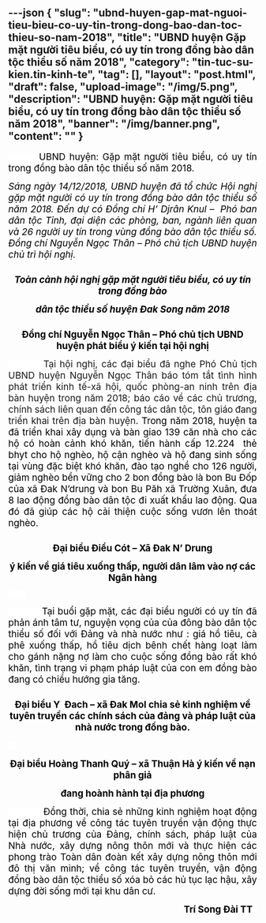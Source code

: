 ---json
{
    "slug": "ubnd-huyen-gap-mat-nguoi-tieu-bieu-co-uy-tin-trong-dong-bao-dan-toc-thieu-so-nam-2018",
    "title": "UBND huyện Gặp mặt người tiêu biểu, có uy tín trong đồng bào dân tộc thiểu số năm 2018",
    "category": "tin-tuc-su-kien.tin-kinh-te",
    "tag": [],
    "layout": "post.html",
    "draft": false,
    "upload-image": "/img/5.png",
    "description": "UBND huyện: Gặp mặt người tiêu biểu, có uy tín trong đồng bào dân tộc thiểu số năm 2018",
    "banner": "/img/banner.png",
    "__content__": ""
}
---
<p style="text-align:justify"><span style="background-color:white"><span style="font-size:14.0pt"><span style="color:black">&nbsp;&nbsp;&nbsp;&nbsp;&nbsp;&nbsp;&nbsp; UBND huyện: Gặp mặt người ti&ecirc;u biểu, c&oacute; uy t&iacute;n trong đồng b&agrave;o d&acirc;n tộc thiểu số năm 2018.</span></span></span></p>

<p style="text-align:justify"><span style="background-color:white"><em><span style="font-size:14.0pt"><span style="color:black">S&aacute;ng ng&agrave;y 14/12/2018, UBND huyện đ&atilde; tổ chức Hội nghị gặp mặt người c&oacute; uy t&iacute;n trong đồng b&agrave;o d&acirc;n tộc thiểu số năm 2018. Đến dự c&oacute; Đồng ch&iacute; H&rsquo; Djr&acirc;n Knul &ndash; &nbsp;Ph&oacute; ban d&acirc;n tộc Tỉnh, đại diện c&aacute;c ph&ograve;ng, ban, ng&agrave;nh li&ecirc;n quan v&agrave; 26 người uy t&iacute;n trong v&ugrave;ng đồng b&agrave;o d&acirc;n tộc thiểu số. Đồng ch&iacute; Nguyễn Ngọc Th&acirc;n &ndash; Ph&oacute; chủ tịch UBND huyện chủ tr&igrave; hội nghị.</span></span></em></span></p>

<p style="text-align:justify"><img alt="" src="/img/1.png" /></p>

<p style="text-align:center"><span style="background-color:white"><em><strong><span style="font-size:14.0pt"><span style="color:black">To&agrave;n cảnh hội nghị gặp mặt người ti&ecirc;u biểu, c&oacute; uy t&iacute;n trong đồng b&agrave;o</span></span></strong></em></span></p>

<p style="text-align:center"><span style="background-color:white"><em><strong><span style="font-size:14.0pt"><span style="color:black">d&acirc;n tộc thiểu số huyện Đak Song năm 2018</span></span></strong></em></span></p>

<p style="text-align:center"><img alt="" src="/img/2.png" /></p>

<p style="text-align:center"><span style="background-color:white"><strong><span style="font-size:14.0pt"><span style="color:black">Đồng ch&iacute; Nguyễn Ngọc Th&acirc;n &ndash; Ph&oacute; chủ tịch UBND huyện ph&aacute;t biểu &yacute; kiến tại hội nghị</span></span></strong></span></p>

<p style="text-align:justify"><span style="background-color:white">&nbsp;&nbsp;&nbsp;&nbsp;&nbsp;&nbsp;&nbsp;&nbsp;&nbsp;&nbsp;&nbsp; <span style="font-size:14.0pt">Tại hội nghị, c&aacute;c đại biểu đ&atilde; nghe Ph&oacute; Chủ tịch UBND </span><span style="font-size:14.0pt">huyện Nguyễn Ngọc Th&acirc;n</span><span style="font-size:14.0pt"> b&aacute;o t&oacute;m tắt t&igrave;nh h&igrave;nh ph&aacute;t triển kinh tế-x&atilde; hội</span><span style="font-size:14.0pt">,</span><span style="font-size:14.0pt"> quốc ph&ograve;ng-an ninh tr&ecirc;n địa b&agrave;n </span><span style="font-size:14.0pt">huyện trong năm 2018; b&aacute;o c&aacute;o về</span><span style="font-size:14.0pt"> c&aacute;c chủ trương, ch&iacute;nh s&aacute;ch li&ecirc;n quan đến c&ocirc;ng t&aacute;c d&acirc;n tộc, t&ocirc;n gi&aacute;o</span> <span style="font-size:14.0pt">đang triển khai tr&ecirc;n địa b&agrave;n huyện<span style="color:black">. Trong năm 2018, huyện ta đ&atilde; triển khai x&acirc;y dụng v&agrave; b&agrave;n giao 139 căn nh&agrave; cho c&aacute;c hộ c&oacute; ho&agrave;n cảnh kh&oacute; khăn, tiến h&agrave;nh cấp 12.224 &nbsp;thẻ bhyt cho hộ ngh&egrave;o, hộ cận ngh&egrave;o v&agrave; hộ đang sinh sống tại v&ugrave;ng đặc biệt kh&oacute; khăn, đ&agrave;o tạo nghề cho 126 người, giảm ngh&egrave;o bền vững cho 2 bon đồng b&agrave;o l&agrave; bon Bu Đốp của x&atilde; Đak N&rsquo;drung v&agrave; bon Bu Păh x&atilde; Trường Xu&acirc;n, đưa 8 lao động đồng b&agrave;o d&acirc;n tộc đi xuất khẩu lao động. Qua đ&oacute; đ&atilde; gi&uacute;p c&aacute;c hộ cải thiện cuộc sống vươn l&ecirc;n tho&aacute;t ngh&egrave;o. </span></span></span></p>

<p style="text-align:justify"><img alt="" src="/img/3.png" /></p>

<p style="text-align:center"><span style="background-color:white"><strong><span style="font-size:14.0pt"><span style="color:black">Đại biểu Điểu C&oacute;t &ndash; X&atilde; Đak N&rsquo; Drung</span></span></strong></span></p>

<p style="text-align:center"><span style="background-color:white"><strong><span style="font-size:14.0pt"><span style="color:black">&yacute; kiến về gi&aacute; ti&ecirc;u xuống thấp, người d&acirc;n l&acirc;m v&agrave;o nợ c&aacute;c Ng&acirc;n h&agrave;ng</span></span></strong></span></p>

<p style="text-align:justify"><span style="background-color:white">&nbsp;&nbsp;&nbsp;&nbsp;&nbsp;&nbsp;&nbsp;&nbsp;&nbsp; </span></p>

<p style="text-align:justify"><span style="background-color:white"><span style="font-size:14.0pt"><span style="color:black">&nbsp;&nbsp;&nbsp;&nbsp;&nbsp;&nbsp;&nbsp; &nbsp;&nbsp;&nbsp;Tại buổi gặp mặt, c&aacute;c đại biểu người c&oacute; uy t&iacute;n đ&atilde; phản &aacute;nh t&acirc;m tư, nguyện vọng của của đ&ocirc;ng b&agrave;o d&acirc;n tộc thiểu số đối với Đảng v&agrave; nh&agrave; nước như : gi&aacute; hồ ti&ecirc;u, c&agrave; ph&ecirc; xuống thấp, hồ ti&ecirc;u dịch b&ecirc;nh chết h&agrave;ng loạt l&agrave;m cho g&aacute;nh nặng nợ l&agrave;m cho cuộc sống đồng b&agrave;o rất kh&oacute; khăn, t&igrave;nh trạng vi phạm ph&aacute;p luật của con em đồng b&agrave;o đang c&oacute; chiều hướng gia tăng. </span></span></span></p>

<p style="text-align:justify"><img alt="" src="/img/4.png" /></p>

<p style="text-align:center"><span style="background-color:white"><strong><span style="font-size:14.0pt"><span style="color:black">Đại biểu Y&nbsp; Đach &ndash; x&atilde; Đak Mol chia sẻ kinh nghiệm về tuy&ecirc;n truyền c&aacute;c ch&iacute;nh s&aacute;ch của đảng v&agrave; ph&aacute;p luật của nh&agrave; nước trong đồng b&agrave;o.</span></span></strong></span></p>

<p style="text-align:justify"><span style="background-color:white"><span style="font-size:14.0pt"><span style="color:black">&nbsp; &nbsp;<img alt="" src="/img/5.png" /></span></span></span></p>

<p style="text-align:center"><span style="background-color:white"><strong><span style="font-size:14.0pt"><span style="color:black">Đại biểu Ho&agrave;ng Thanh Qu&yacute; &ndash; x&atilde; Thuận H&agrave; &yacute; kiến về nạn ph&acirc;n giả</span></span></strong></span></p>

<p style="text-align:center"><span style="background-color:white"><strong><span style="font-size:14.0pt"><span style="color:black">đang ho&agrave;nh h&agrave;nh tại địa phương</span></span></strong></span></p>

<p style="text-align:justify"><span style="background-color:white"><span style="font-size:14.0pt"><span style="color:black">&nbsp;&nbsp;&nbsp;&nbsp;&nbsp;&nbsp;&nbsp;&nbsp;&nbsp;&nbsp;&nbsp; Đồng thời, chia sẻ những kinh nghiệm hoạt động tại địa phương về c&ocirc;ng t&aacute;c tuy&ecirc;n truyền vận động thực hiện chủ trương của Đảng, ch&iacute;nh s&aacute;ch, ph&aacute;p luật của Nh&agrave; nước, x&acirc;y dựng n&ocirc;ng th&ocirc;n mới v&agrave; thực hiện c&aacute;c phong tr&agrave;o To&agrave;n d&acirc;n đo&agrave;n kết x&acirc;y dựng n&ocirc;ng th&ocirc;n mới đ&ocirc; thị văn minh; về c&ocirc;ng t&aacute;c tuy&ecirc;n truyền, vận động đồng b&agrave;o d&acirc;n tộc thiểu số x&oacute;a bỏ c&aacute;c hủ tục lạc hậu, x&acirc;y dựng đời sống mới tại khu d&acirc;n cư.</span></span></span></p>

<p style="text-align:right"><span style="background-color:white"><strong><span style="font-size:14.0pt"><span style="color:black">Tr&iacute; Song Đ&agrave;i TT &nbsp;</span></span></strong></span></p>

<p style="text-align:justify">&nbsp;</p>
